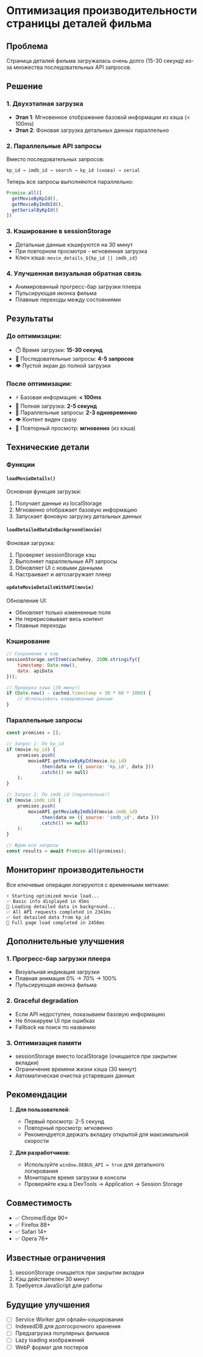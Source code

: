 # Оптимизация производительности страницы деталей фильма

## Проблема
Страница деталей фильма загружалась очень долго (15-30 секунд) из-за множества последовательных API запросов.

## Решение

### 1. Двухэтапная загрузка
- **Этап 1**: Мгновенное отображение базовой информации из кэша (< 100ms)
- **Этап 2**: Фоновая загрузка детальных данных параллельно

### 2. Параллельные API запросы
Вместо последовательных запросов:
```
kp_id → imdb_id → search → kp_id (снова) → serial
```

Теперь все запросы выполняются параллельно:
```javascript
Promise.all([
  getMovieByKpId(),
  getMovieByImdbId(),
  getSerialByKpId()
])
```

### 3. Кэширование в sessionStorage
- Детальные данные кэшируются на 30 минут
- При повторном просмотре - мгновенная загрузка
- Ключ кэша: `movie_details_${kp_id || imdb_id}`

### 4. Улучшенная визуальная обратная связь
- Анимированный прогресс-бар загрузки плеера
- Пульсирующая иконка фильма
- Плавные переходы между состояниями

## Результаты

### До оптимизации:
- ⏱️ Время загрузки: **15-30 секунд**
- 🔄 Последовательные запросы: **4-5 запросов**
- 👁️ Пустой экран до полной загрузки

### После оптимизации:
- ⚡ Базовая информация: **< 100ms**
- 🚀 Полная загрузка: **2-5 секунд**
- 🔄 Параллельные запросы: **2-3 одновременно**
- 👁️ Контент виден сразу
- 💾 Повторный просмотр: **мгновенно** (из кэша)

## Технические детали

### Функции

#### `loadMovieDetails()`
Основная функция загрузки:
1. Получает данные из localStorage
2. Мгновенно отображает базовую информацию
3. Запускает фоновую загрузку детальных данных

#### `loadDetailedDataInBackground(movie)`
Фоновая загрузка:
1. Проверяет sessionStorage кэш
2. Выполняет параллельные API запросы
3. Обновляет UI с новыми данными
4. Настраивает и автозагружает плеер

#### `updateMovieDetailsWithAPI(movie)`
Обновление UI:
- Обновляет только измененные поля
- Не перерисовывает весь контент
- Плавные переходы

### Кэширование

```javascript
// Сохранение в кэш
sessionStorage.setItem(cacheKey, JSON.stringify({
    timestamp: Date.now(),
    data: apiData
}));

// Проверка кэша (30 минут)
if (Date.now() - cached.timestamp < 30 * 60 * 1000) {
    // Использовать кэшированные данные
}
```

### Параллельные запросы

```javascript
const promises = [];

// Запрос 1: По kp_id
if (movie.kp_id) {
    promises.push(
        movieAPI.getMovieByKpId(movie.kp_id)
            .then(data => ({ source: 'kp_id', data }))
            .catch(() => null)
    );
}

// Запрос 2: По imdb_id (параллельно!)
if (movie.imdb_id) {
    promises.push(
        movieAPI.getMovieByImdbId(movie.imdb_id)
            .then(data => ({ source: 'imdb_id', data }))
            .catch(() => null)
    );
}

// Ждем все запросы
const results = await Promise.all(promises);
```

## Мониторинг производительности

Все ключевые операции логируются с временными метками:

```
⚡ Starting optimized movie load...
✅ Basic info displayed in 45ms
🔄 Loading detailed data in background...
✅ All API requests completed in 2341ms
✅ Got detailed data from kp_id
🎉 Full page load completed in 2456ms
```

## Дополнительные улучшения

### 1. Прогресс-бар загрузки плеера
- Визуальная индикация загрузки
- Плавная анимация 0% → 70% → 100%
- Пульсирующая иконка фильма

### 2. Graceful degradation
- Если API недоступен, показываем базовую информацию
- Не блокируем UI при ошибках
- Fallback на поиск по названию

### 3. Оптимизация памяти
- sessionStorage вместо localStorage (очищается при закрытии вкладки)
- Ограничение времени жизни кэша (30 минут)
- Автоматическая очистка устаревших данных

## Рекомендации

1. **Для пользователей**: 
   - Первый просмотр: 2-5 секунд
   - Повторный просмотр: мгновенно
   - Рекомендуется держать вкладку открытой для максимальной скорости

2. **Для разработчиков**:
   - Используйте `window.DEBUG_API = true` для детального логирования
   - Мониторьте время загрузки в консоли
   - Проверяйте кэш в DevTools → Application → Session Storage

## Совместимость

- ✅ Chrome/Edge 90+
- ✅ Firefox 88+
- ✅ Safari 14+
- ✅ Opera 76+

## Известные ограничения

1. sessionStorage очищается при закрытии вкладки
2. Кэш действителен 30 минут
3. Требуется JavaScript для работы

## Будущие улучшения

- [ ] Service Worker для офлайн-кэширования
- [ ] IndexedDB для долгосрочного хранения
- [ ] Предзагрузка популярных фильмов
- [ ] Lazy loading изображений
- [ ] WebP формат для постеров
